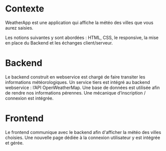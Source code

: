 # Contexte

WeatherApp est une application qui affiche la météo des villes que vous aurez saisies.

Les notions suivantes y sont abordées : HTML, CSS, le responsive, la mise en place du Backend et les échanges client/serveur.

# Backend

Le backend construit en webservice est chargé de faire transiter les informations météorologiques. 
Un service tiers est intégré au backend webservice : l’API OpenWeatherMap. 
Une base de données est utilisée afin de rendre nos informations pérennes.
Une mécanique d’inscription / connexion est intégrée.

# Frontend

Le frontend communique avec le backend afin d'afficher la météo des villes choisies.
Une nouvelle page dédiée à la connexion utilisateur y est intégrée et gérée.
